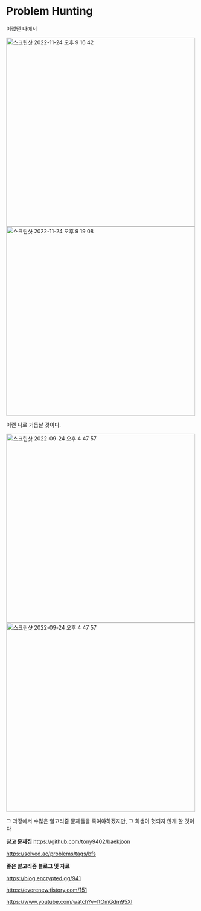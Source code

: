 # Problem Hunting

이랬던 나에서


<img width="500" alt="스크린샷 2022-11-24 오후 9 16 42" src="https://user-images.githubusercontent.com/87924655/203782605-05f3f5b0-314b-4130-8906-c8ad46017d35.png">

<img width="500" alt="스크린샷 2022-11-24 오후 9 19 08" src="https://user-images.githubusercontent.com/87924655/203782852-1d6bcd6b-0e16-4ff6-8960-b9a7f90e50cd.png">


이런 나로 거듭날 것이다.


<img width="500" alt="스크린샷 2022-09-24 오후 4 47 57" src="https://user-images.githubusercontent.com/87924655/192087348-e8d82512-85bb-4d94-b3a4-ed236f64597a.png">


<img width="500" alt="스크린샷 2022-09-24 오후 4 47 57" src="https://user-images.githubusercontent.com/87924655/203784598-2ac0fdf3-a894-4142-b28f-e927fd0b8443.jpeg">

그 과정에서 수많은 알고리즘 문제들을 죽여야하겠지만, 그 희생이 헛되지 않게 할 것이다



**참고 문제집**
https://github.com/tony9402/baekjoon

https://solved.ac/problems/tags/bfs




**좋은 알고리즘 블로그 및 자료**

https://blog.encrypted.gg/941

https://everenew.tistory.com/151

https://www.youtube.com/watch?v=ftOmGdm95XI

